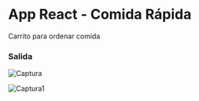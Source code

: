 
# App React - Comida Rápida

Carrito para ordenar comida

### Salida

![Captura](https://user-images.githubusercontent.com/7141537/153916769-445f8c83-ea9b-47a5-9beb-9a6e63c33276.PNG)

![Captura1](https://user-images.githubusercontent.com/7141537/153916763-2ff493cf-7f1b-461a-87ed-76e8f6caf55c.PNG)
